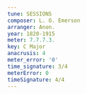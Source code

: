 ```yaml
---
tune: SESSIONS
composer: L. O. Emerson
arranger: Anon.
year: 1820-1915
meter: 7.7.7.3.
key: C Major
anacrusis: 4
meter_error: '0'
time_signature: 3/4
meterError: 0
timeSignature: 4/4
---
```

